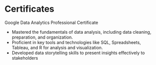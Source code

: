 # Certificates
Google Data Analytics Professional Certificate

- Mastered the fundamentals of data analysis, including data cleaning, preparation, and organization.
- Proficient in key tools and technologies like SQL, Spreadsheets, Tableau, and R for analysis and visualization.
- Developed data storytelling skills to present insights effectively to stakeholders
